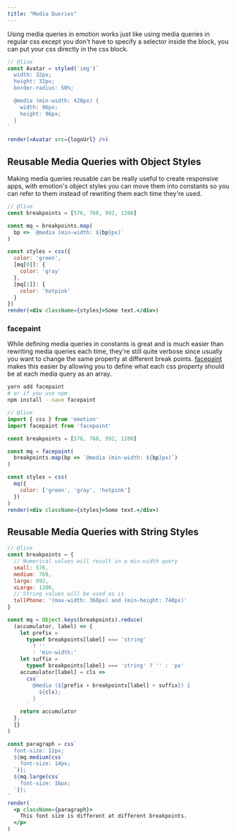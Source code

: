 ```yaml
---
title: "Media Queries"
---
```


Using media queries in emotion works just like using media queries in regular css except you don't have to specify a selector inside the block, you can put your css directly in the css block.

```jsx
// @live
const Avatar = styled('img')`
  width: 32px;
  height: 32px;
  border-radius: 50%;

  @media (min-width: 420px) {
    width: 96px;
    height: 96px;
  }
`

render(<Avatar src={logoUrl} />)
```

## Reusable Media Queries with Object Styles

Making media queries reusable can be really useful to create responsive apps, with emotion's object styles you can move them into constants so you can refer to them instead of rewriting them each time they're used.

```jsx
// @live
const breakpoints = [576, 768, 992, 1200]

const mq = breakpoints.map(
  bp => `@media (min-width: ${bp}px)`
)

const styles = css({
  color: 'green',
  [mq[0]]: {
    color: 'gray'
  },
  [mq[1]]: {
    color: 'hotpink'
  }
})
render(<div className={styles}>Some text.</div>)
```

### facepaint

While defining media queries in constants is great and is much easier than rewriting media queries each time, they're still quite verbose since usually you want to change the same property at different break points. [facepaint](https://github.com/emotion-js/facepaint) makes this easier by allowing you to define what each css property should be at each media query as an array.

```bash
yarn add facepaint
# or if you use npm
npm install --save facepaint
```

```jsx
// @live
import { css } from 'emotion'
import facepaint from 'facepaint'

const breakpoints = [576, 768, 992, 1200]

const mq = facepaint(
  breakpoints.map(bp => `@media (min-width: ${bp}px)`)
)

const styles = css(
  mq({
    color: ['green', 'gray', 'hotpink']
  })
)
render(<div className={styles}>Some text.</div>)
```

## Reusable Media Queries with String Styles

```jsx
// @live
const breakpoints = {
  // Numerical values will result in a min-width query
  small: 576,
  medium: 768,
  large: 992,
  xLarge: 1200,
  // String values will be used as is
  tallPhone: '(max-width: 360px) and (min-height: 740px)'
}

const mq = Object.keys(breakpoints).reduce(
  (accumulator, label) => {
    let prefix =
      typeof breakpoints[label] === 'string'
        ? ''
        : 'min-width:'
    let suffix =
      typeof breakpoints[label] === 'string' ? '' : 'px'
    accumulator[label] = cls =>
      css`
        @media (${prefix + breakpoints[label] + suffix}) {
          ${cls};
        }
      `
    return accumulator
  },
  {}
)

const paragraph = css`
  font-size: 12px;
  ${mq.medium(css`
    font-size: 14px;
  `)};
  ${mq.large(css`
    font-size: 16px;
  `)};
`
render(
  <p className={paragraph}>
    This font size is different at different breakpoints.
  </p>
)
```
